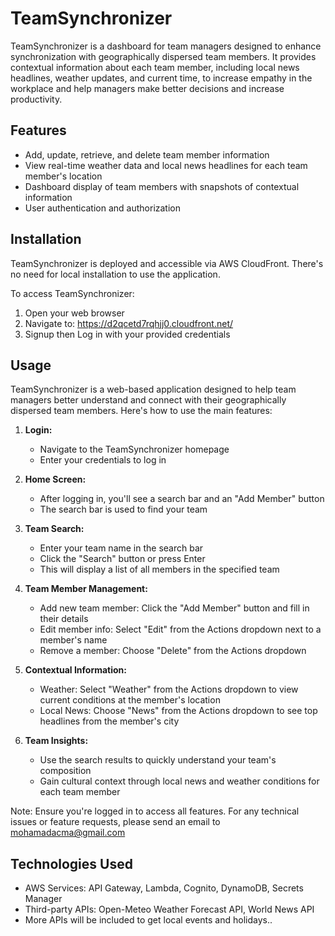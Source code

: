 # TeamSynchronizer

TeamSynchronizer is a dashboard for team managers designed to enhance synchronization with geographically dispersed team members. It provides contextual information about each team member, including local news headlines, weather updates, and current time, to increase empathy in the workplace and help managers make better decisions and increase productivity.

## Features

- Add, update, retrieve, and delete team member information
- View real-time weather data and local news headlines for each team member's location
- Dashboard display of team members with snapshots of contextual information
- User authentication and authorization

## Installation

TeamSynchronizer is deployed and accessible via AWS CloudFront. There's no need for local installation to use the application.

To access TeamSynchronizer:

1. Open your web browser
2. Navigate to: https://d2qcetd7rqhjj0.cloudfront.net/
3. Signup then Log in with your provided credentials

## Usage

TeamSynchronizer is a web-based application designed to help team managers better understand and connect with their geographically dispersed team members. Here's how to use the main features:

1. **Login:**
   - Navigate to the TeamSynchronizer homepage
   - Enter your credentials to log in

2. **Home Screen:**
   - After logging in, you'll see a search bar and an "Add Member" button
   - The search bar is used to find your team

3. **Team Search:**
   - Enter your team name in the search bar
   - Click the "Search" button or press Enter
   - This will display a list of all members in the specified team

4. **Team Member Management:**
   - Add new team member: Click the "Add Member" button and fill in their details
   - Edit member info: Select "Edit" from the Actions dropdown next to a member's name
   - Remove a member: Choose "Delete" from the Actions dropdown

5. **Contextual Information:**
   - Weather: Select "Weather" from the Actions dropdown to view current conditions at the member's location
   - Local News: Choose "News" from the Actions dropdown to see top headlines from the member's city

6. **Team Insights:**
   - Use the search results to quickly understand your team's composition
   - Gain cultural context through local news and weather conditions for each team member

Note: Ensure you're logged in to access all features. For any technical issues or feature requests, please send an email to  mohamadacma@gmail.com

## Technologies Used

- AWS Services: API Gateway, Lambda, Cognito, DynamoDB, Secrets Manager
- Third-party APIs: Open-Meteo Weather Forecast API, World News API
- More APIs will be included to get local events and holidays..

